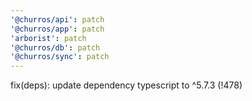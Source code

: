 ```yaml
---
'@churros/api': patch
'@churros/app': patch
'arborist': patch
'@churros/db': patch
'@churros/sync': patch
---
```


fix(deps): update dependency typescript to ^5.7.3  (!478)
